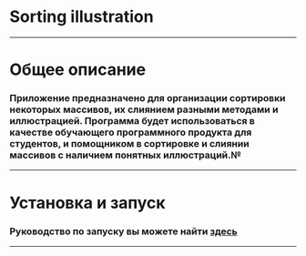 # Sorting illustration
---
# Общее описание
### Приложение предназначено для организации сортировки некоторых массивов, их слиянием разными методами и иллюстрацией. Программа будет использоваться в качестве обучающего программного продукта для студентов, и помощником в сортировке и слиянии массивов с наличием понятных иллюстраций.№
---
#  Установка и запуск
### Руководство по запуску вы можете найти [здесь](https://github.com/facecontrol34/Sortingillustration/wiki/%237-%D0%A0%D1%83%D0%BA%D0%BE%D0%B2%D0%BE%D0%B4%D1%81%D1%82%D0%B2%D0%BE-%D0%BF%D0%BE%D0%BB%D1%8C%D0%B7%D0%BE%D0%B2%D0%B0%D1%82%D0%B5%D0%BB%D1%8F)
---
